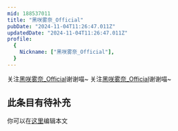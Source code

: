 ```yaml
---
mid: 188537011
title: "黑咲雾奈_Official"
pubDate: "2024-11-04T11:26:47.011Z"
updatedDate: "2024-11-04T11:26:47.011Z"
profile:
  {
    Nickname: ["黑咲雾奈_Official"],
  }
---
```


关注[黑咲雾奈_Official](https://space.bilibili.com/188537011)谢谢喵~ 关注[黑咲雾奈_Official](https://space.bilibili.com/188537011)谢谢喵~

## 此条目有待补充
你可以在[这里](https://github.com/Yuhanawa/VTuber.ICU/edit/master/src/content/v/黑咲雾奈_Official/index.md)编辑本文

